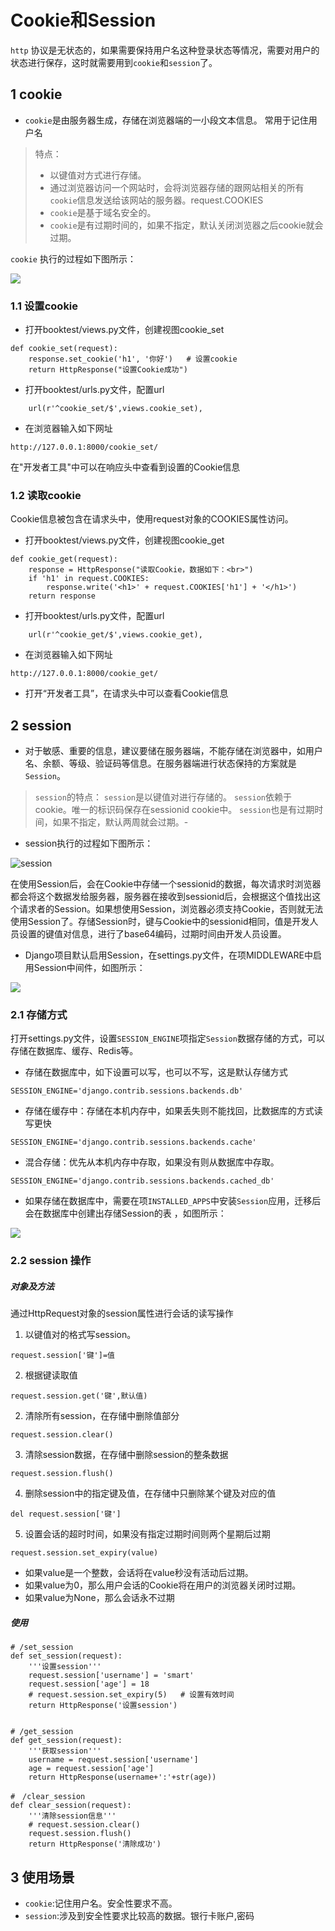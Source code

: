 # Cookie和Session

`http` 协议是无状态的，如果需要保持用户名这种登录状态等情况，需要对用户的状态进行保存，这时就需要用到`cookie`和`session`了。

## 1 cookie

- `cookie`是由服务器生成，存储在浏览器端的一小段文本信息。 常用于记住用户名

> 特点：
>
> - 以键值对方式进行存储。
> - 通过浏览器访问一个网站时，会将浏览器存储的跟网站相关的所有`cookie`信息发送给该网站的服务器。request.COOKIES
> - `cookie`是基于域名安全的。
> -  `cookie`是有过期时间的，如果不指定，默认关闭浏览器之后cookie就会过期。

`cookie` 执行的过程如下图所示：

![](images\cookie.png)

### 1.1  设置cookie

- 打开booktest/views.py文件，创建视图cookie_set

```
def cookie_set(request):
    response.set_cookie('h1', '你好')   # 设置cookie
    return HttpResponse("设置Cookie成功")
```

- 打开booktest/urls.py文件，配置url

```
    url(r'^cookie_set/$',views.cookie_set),
```

- 在浏览器输入如下网址

```
http://127.0.0.1:8000/cookie_set/
```

在"开发者工具"中可以在响应头中查看到设置的Cookie信息

### 1.2 读取cookie

Cookie信息被包含在请求头中，使用request对象的COOKIES属性访问。

- 打开booktest/views.py文件，创建视图cookie_get

```
def cookie_get(request):
    response = HttpResponse("读取Cookie，数据如下：<br>")
    if 'h1' in request.COOKIES:
        response.write('<h1>' + request.COOKIES['h1'] + '</h1>')
    return response
```

- 打开booktest/urls.py文件，配置url

```
    url(r'^cookie_get/$',views.cookie_get),
```

- 在浏览器输入如下网址

```
http://127.0.0.1:8000/cookie_get/
```

- 打开“开发者工具”，在请求头中可以查看Cookie信息

## 2 session

- 对于敏感、重要的信息，建议要储在服务器端，不能存储在浏览器中，如用户名、余额、等级、验证码等信息。在服务器端进行状态保持的方案就是`Session`。

> `session`的特点：
> `session`是以键值对进行存储的。
> `session`依赖于cookie。唯一的标识码保存在sessionid cookie中。
> `session`也是有过期时间，如果不指定，默认两周就会过期。-

- session执行的过程如下图所示：

![session](images\session.png)

在使用Session后，会在Cookie中存储一个sessionid的数据，每次请求时浏览器都会将这个数据发给服务器，服务器在接收到sessionid后，会根据这个值找出这个请求者的Session。如果想使用Session，浏览器必须支持Cookie，否则就无法使用Session了。存储Session时，键与Cookie中的sessionid相同，值是开发人员设置的键值对信息，进行了base64编码，过期时间由开发人员设置。

- Django项目默认启用Session，在settings.py文件，在项MIDDLEWARE中启用Session中间件，如图所示：

![](images\session_middleware.png)

### 2.1 存储方式 

打开settings.py文件，设置`SESSION_ENGINE`项指定`Session`数据存储的方式，可以存储在数据库、缓存、Redis等。

- 存储在数据库中，如下设置可以写，也可以不写，这是默认存储方式

```
SESSION_ENGINE='django.contrib.sessions.backends.db'
```

- 存储在缓存中：存储在本机内存中，如果丢失则不能找回，比数据库的方式读写更快

```
SESSION_ENGINE='django.contrib.sessions.backends.cache'
```

- 混合存储：优先从本机内存中存取，如果没有则从数据库中存取。

```
SESSION_ENGINE='django.contrib.sessions.backends.cached_db'
```

- 如果存储在数据库中，需要在项`INSTALLED_APPS`中安装`Session`应用，迁移后会在数据库中创建出存储Session的表 ，如图所示：

![](images\session_table.png)





### 2.2 session 操作

##### 对象及方法

通过HttpRequest对象的session属性进行会话的读写操作

1. 以键值对的格式写session。

```
request.session['键']=值
```

2. 根据键读取值

```
request.session.get('键',默认值)
```

2. 清除所有session，在存储中删除值部分

```
request.session.clear()
```

3. 清除session数据，在存储中删除session的整条数据

```
request.session.flush()
```

4. 删除session中的指定键及值，在存储中只删除某个键及对应的值

```
del request.session['键']
```

5. 设置会话的超时时间，如果没有指定过期时间则两个星期后过期

```
request.session.set_expiry(value)
```

- 如果value是一个整数，会话将在value秒没有活动后过期。
- 如果value为0，那么用户会话的Cookie将在用户的浏览器关闭时过期。
- 如果value为None，那么会话永不过期

##### 使用

```
# /set_session
def set_session(request):
    '''设置session'''
    request.session['username'] = 'smart'
    request.session['age'] = 18
    # request.session.set_expiry(5)   # 设置有效时间
    return HttpResponse('设置session')


# /get_session
def get_session(request):
    '''获取session'''
    username = request.session['username']
    age = request.session['age']
    return HttpResponse(username+':'+str(age))

#　/clear_session
def clear_session(request):
    '''清除session信息'''
    # request.session.clear()
    request.session.flush()
    return HttpResponse('清除成功')
```

## 3 使用场景

- `cookie`:记住用户名。安全性要求不高。
- `session`:涉及到安全性要求比较高的数据。银行卡账户,密码
